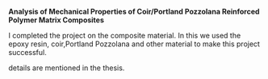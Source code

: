 **Analysis of Mechanical Properties of Coir/Portland Pozzolana Reinforced Polymer Matrix Composites**

I completed the project on the composite material. In this we used the epoxy resin, coir,Portland Pozzolana and other material to make this project successful.

details are mentioned in the thesis.
